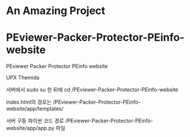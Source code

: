 # An Amazing Project
# PEviewer-Packer-Protector-PEinfo-website
PEviewer Packer Protector PEinfo website

UPX
Themida


서버에서
sudo su 한 뒤에 
cd /PEviewer-Packer-Protector-PEinfo-website

index.html의 경로는
/PEviewer-Packer-Protector-PEinfo-website/app/templates/

서버 구동 파이썬 코드 경로
/PEviewer-Packer-Protector-PEinfo-website/app/app.py 파일
